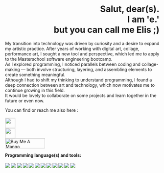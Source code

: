 ##
<h1 align="right">Salut, dear(s).  <br /> 
  I am 'e.' <br />
</a> 
but you can call me Elis ;)</h1>

My transition into technology was driven by curiosity and a desire to expand my artistic practice. After years of working with digital art, collage, performance art, I sought a new tool and perspective, which led me to apply to the Masterschool software engineering bootcamp. <br />
As I explored programming, I noticed parallels between coding and collage-making — both involve structuring, layering, and assembling elements to create something meaningful. <br />
Although I had to shift my thinking to understand programming, I found a deep connection between art and technology, which now motivates me to continue growing in this field. <br />
It would be lovely to collaborate on some projects and learn together in the future or even now. <br />


You can find or reach me also here : <br /> <br />
<a href="mailto:elisprostotak@gmail.com" target="_blank" rel="email_gmail">
  <img src="https://github.com/blackcater/blackcater/raw/main/images/social-gmail.svg" height="33" />
</a> <br />
<a href="https://www.instagram.com/elis_prostotak/" target="_blank" rel="i am not there to be liked_it's my personal mood board_aka instagram">
  <img src="https://img.shields.io/badge/Instagram-%23E4405F.svg?style=for-the-badge&logo=Instagram&logoColor=white" height="33" />
</a> <br />
<a href="https://www.buymeacoffee.com/elis_nothing" target="_blank" rel="buy me a mango!!">
  <img src="https://cdn.buymeacoffee.com/buttons/default-red.png" alt="Buy Me A Mango" height="33" width="130" />
</a>

<b> Programming language(s) and tools: </br> </br>
<img src="https://img.shields.io/badge/Python-yellow?style=for-the-badge&logo=Python&logoSize=auto"/> 
<img src="https://img.shields.io/badge/VS%20Code-blue?style=for-the-badge&logo=VS%20Code"/>
<img src="https://img.shields.io/badge/HTML-green?style=for-the-badge&logo=HTML&logoSize=auto"/>
<img src="https://img.shields.io/badge/CSS-yellow?style=for-the-badge&logo=CSS&logoSize=auto"/> 
<img src="https://img.shields.io/badge/GIT-black?style=for-the-badge&logo=GIT"/> 
<img src="https://img.shields.io/badge/MySQL-green?style=for-the-badge&logo=MySQL&logoSize=auto"/> 
<img src="https://img.shields.io/badge/Postman-black?style=for-the-badge&logo=Postman&logoSize=auto"/> 
<img src="https://img.shields.io/badge/Notion-black?style=for-the-badge&logo=Notion&logoSize=auto"/> 
<img src="https://img.shields.io/badge/Flask-blue?style=for-the-badge&logo=Flask&logoSize=auto"/> 
<img src="https://img.shields.io/badge/FastAPI-white?style=for-the-badge&logo=FastAPI&logoSize=auto"/> 
<img src="https://img.shields.io/badge/Adobe%20Photoshop-white?style=for-the-badge&logo=Adobe%20Photoshop"/> 
<img src="https://img.shields.io/badge/Adobe%20Premiere%20Pro-white?style=for-the-badge&logo=Adobe%20Premiere%20Pro"/> 


